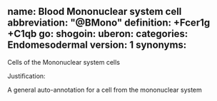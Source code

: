 name: Blood Mononuclear system cell
abbreviation: "@BMono"
definition: +Fcer1g +C1qb
go:
shogoin: 
uberon: 
categories: Endomesodermal
version: 1
synonyms:
---

Cells of the Mononuclear system cells

Justification:

A general auto-annotation for a cell from the mononuclear system
